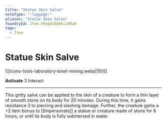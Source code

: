 ```yaml
---
title: "Statue Skin Salve"
noteType: ":luggage:"
aliases: "Statue Skin Salve"
foundryId: Item.X9oq02EbbKiJ8RaD
tags:
  - Item
---
```


# Statue Skin Salve
![[icons-tools-laboratory-bowl-mixing.webp|150]]

**Activate** 3 Interact

* * *

This gritty salve can be applied to the skin of a creature to form a thin layer of smooth stone on its body for 20 minutes. During this time, it gains resistance 3 to piercing and slashing damage. Further, the creature gains a +2 item bonus to [[Impersonate]] a statue or creature made of stone for 8 hours, or until its body is fully submersed in water.


